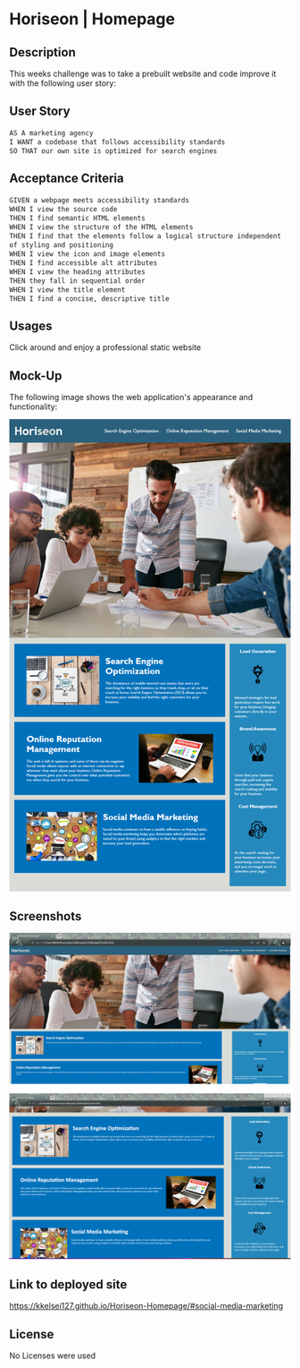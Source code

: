 # Horiseon | Homepage

## Description

This weeks challenge was to take a prebuilt website and code improve it with the following user story:

## User Story

```
AS A marketing agency
I WANT a codebase that follows accessibility standards
SO THAT our own site is optimized for search engines
```

## Acceptance Criteria

```
GIVEN a webpage meets accessibility standards
WHEN I view the source code
THEN I find semantic HTML elements
WHEN I view the structure of the HTML elements
THEN I find that the elements follow a logical structure independent of styling and positioning
WHEN I view the icon and image elements
THEN I find accessible alt attributes
WHEN I view the heading attributes
THEN they fall in sequential order
WHEN I view the title element
THEN I find a concise, descriptive title
```

## Usages
Click around and enjoy a professional static website

## Mock-Up

The following image shows the web application's appearance and functionality:

![The Horiseon webpage includes a navigation bar, a header image, and cards with text and images at the bottom of the page.](./assets/01-html-css-git-homework-demo.png)

## Screenshots

![deployedSiteTop](./assets/horiseon-2.png)

![deployedSiteBottom](./assets/horiseon.png)

## Link to deployed site
https://kkelsei127.github.io/Horiseon-Homepage/#social-media-marketing

## License

No Licenses were used

